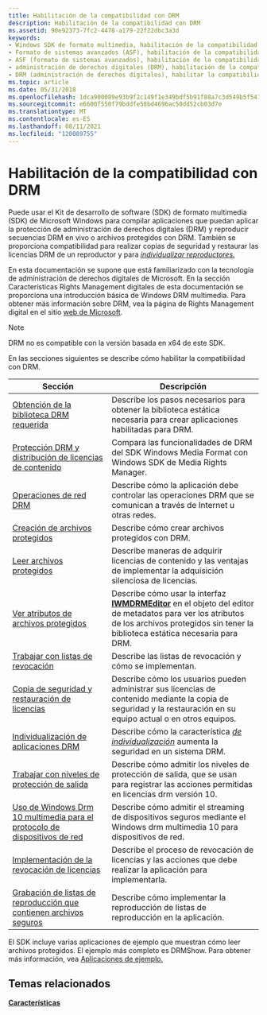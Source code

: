 ```yaml
---
title: Habilitación de la compatibilidad con DRM
description: Habilitación de la compatibilidad con DRM
ms.assetid: 90e92373-7fc2-4478-a179-22f22dbc3a3d
keywords:
- Windows SDK de formato multimedia, habilitación de la compatibilidad con DRM
- Formato de sistemas avanzados (ASF), habilitación de la compatibilidad con DRM
- ASF (formato de sistemas avanzados), habilitación de la compatibilidad con DRM
- administración de derechos digitales (DRM), habilitación de la compatibilidad
- DRM (administración de derechos digitales), habilitar la compatibilidad
ms.topic: article
ms.date: 05/31/2018
ms.openlocfilehash: 1dca900089e93b9f2c149f1e349bdf5b91f88a7c3d549b5f54147839a8ed9296
ms.sourcegitcommit: e6600f550f79bddfe58bd4696ac50dd52cb03d7e
ms.translationtype: MT
ms.contentlocale: es-ES
ms.lasthandoff: 08/11/2021
ms.locfileid: "120089755"
---
```

# <a name="enabling-drm-support"></a>Habilitación de la compatibilidad con DRM

Puede usar el Kit de desarrollo de software (SDK) de formato multimedia (SDK) de Microsoft Windows para compilar aplicaciones que puedan aplicar la protección de administración de derechos digitales (DRM) y reproducir secuencias DRM en vivo o archivos protegidos con DRM. También se proporciona compatibilidad para realizar copias de seguridad y restaurar las licencias DRM de un reproductor y para [*individualizar reproductores.*](wmformat-glossary.md)

En esta documentación se supone que está familiarizado con la tecnología de administración de derechos digitales de Microsoft. En la sección Características Rights Management digitales de [](digital-rights-management-features.md) esta documentación se proporciona una introducción básica de Windows DRM multimedia. Para obtener más información sobre DRM, vea la página de Rights Management digital en el sitio [web de Microsoft](https://windows.microsoft.com/windows/products/windows-media).

> [!Note]  
> DRM no es compatible con la versión basada en x64 de este SDK.

 

En las secciones siguientes se describe cómo habilitar la compatibilidad con DRM.



| Sección                                                                                                                        | Descripción                                                                                                                                                                                     |
|--------------------------------------------------------------------------------------------------------------------------------|-------------------------------------------------------------------------------------------------------------------------------------------------------------------------------------------------|
| [Obtención de la biblioteca DRM requerida](obtaining-the-required-drm-library.md)                                                   | Describe los pasos necesarios para obtener la biblioteca estática necesaria para crear aplicaciones habilitadas para DRM.                                                                               |
| [Protección DRM y distribución de licencias de contenido](drm-protection-and-content-license-distribution.md)                         | Compara las funcionalidades de DRM del SDK Windows Media Format con Windows SDK de Media Rights Manager.                                                                                        |
| [Operaciones de red DRM](drm-network-operations.md)                                                                           | Describe cómo la aplicación debe controlar las operaciones DRM que se comunican a través de Internet u otras redes.                                                                          |
| [Creación de archivos protegidos](creating-protected-files.md)                                                                       | Describe cómo crear archivos protegidos con DRM.                                                                                                                                                    |
| [Leer archivos protegidos](reading-protected-files.md)                                                                         | Describe maneras de adquirir licencias de contenido y las ventajas de implementar la adquisición silenciosa de licencias.                                                                                     |
| [Ver atributos de archivos protegidos](viewing-attributes-of-protected-files.md)                                             | Describe cómo usar la interfaz [**IWMDRMEditor**](/previous-versions/windows/desktop/api/wmsdkidl/nn-wmsdkidl-iwmdrmeditor) en el objeto del editor de metadatos para ver los atributos de los archivos protegidos sin tener la biblioteca estática necesaria para DRM. |
| [Trabajar con listas de revocación](working-with-revocation-lists.md)                                                             | Describe las listas de revocación y cómo se implementan.                                                                                                                                        |
| [Copia de seguridad y restauración de licencias](backing-up-and-restoring-licenses.md)                                                     | Describe cómo los usuarios pueden administrar sus licencias de contenido mediante la copia de seguridad y la restauración en su equipo actual o en otros equipos.                                                         |
| [Individualización de aplicaciones DRM](individualizing-drm-applications.md)                                                       | Describe cómo la característica [*de individualización*](wmformat-glossary.md) aumenta la seguridad en un sistema DRM.                                                           |
| [Trabajar con niveles de protección de salida](working-with-output-protection-levels.md)                                             | Describe cómo admitir los niveles de protección de salida, que se usan para registrar las acciones permitidas en licencias drm versión 10.                                                                         |
| [Uso de Windows Drm 10 multimedia para el protocolo de dispositivos de red](using-the-windows-media-drm-10-for-network-devices-protocol.md) | Describe cómo admitir el streaming de dispositivos seguros mediante el Windows drm multimedia 10 para dispositivos de red.                                                                                |
| [Implementación de la revocación de licencias](implementing-license-revocation.md)                                                         | Describe el proceso de revocación de licencias y las acciones que debe realizar la aplicación para implementarla.                                                                                        |
| [Grabación de listas de reproducción que contienen archivos seguros](burning-playlists-that-contain-secure-files.md)                                 | Describe cómo implementar la reproducción de listas de reproducción en la aplicación.                                                                                                                                |



 

El SDK incluye varias aplicaciones de ejemplo que muestran cómo leer archivos protegidos. El ejemplo más completo es DRMShow. Para obtener más información, vea [Aplicaciones de ejemplo.](sample-applications.md)

## <a name="related-topics"></a>Temas relacionados

<dl> <dt>

[**Características**](features.md)
</dt> </dl>

 

 





